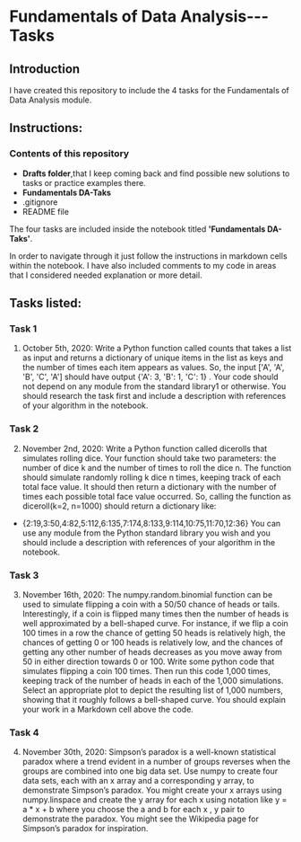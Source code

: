 # Fundamentals of Data Analysis---Tasks
 
## Introduction

I have created this repository to include the 4 tasks for the Fundamentals of Data Analysis module. 

## Instructions: 

### Contents of this repository
* **Drafts folder**,that I keep coming back and find possible new solutions to tasks or practice examples there.
* **Fundamentals DA-Taks**
* .gitignore
* README file

The four tasks are included inside the notebook titled **'Fundamentals DA-Taks'**.

In order to navigate through it just follow the instructions in markdown cells within the notebook. 
I have also included comments to my code in areas that I considered needed explanation or more detail.


## Tasks listed:

### Task 1

1. October 5th, 2020: Write a Python function called counts that takes a list as
input and returns a dictionary of unique items in the list as keys and the number of
times each item appears as values. So, the input ['A', 'A', 'B', 'C', 'A']
should have output {'A': 3, 'B': 1, 'C': 1} . Your code should not depend
on any module from the standard library1 or otherwise. You should research
the task first and include a description with references of your algorithm in the
notebook.

### Task 2

2. November 2nd, 2020: Write a Python function called dicerolls that simulates
rolling dice. Your function should take two parameters: the number of dice k and
the number of times to roll the dice n. The function should simulate randomly
rolling k dice n times, keeping track of each total face value. It should then return
a dictionary with the number of times each possible total face value occurred. So,
calling the function as diceroll(k=2, n=1000) should return a dictionary like:
- {2:19,3:50,4:82,5:112,6:135,7:174,8:133,9:114,10:75,11:70,12:36}
You can use any module from the Python standard library you wish and you should
include a description with references of your algorithm in the notebook.

### Task 3

3. November 16th, 2020: The numpy.random.binomial function can be used to
simulate flipping a coin with a 50/50 chance of heads or tails. Interestingly, if a
coin is flipped many times then the number of heads is well approximated by a
bell-shaped curve. For instance, if we flip a coin 100 times in a row the chance of
getting 50 heads is relatively high, the chances of getting 0 or 100 heads is relatively
low, and the chances of getting any other number of heads decreases as you move
away from 50 in either direction towards 0 or 100. Write some python code that
simulates flipping a coin 100 times. Then run this code 1,000 times, keeping track
of the number of heads in each of the 1,000 simulations. Select an appropriate
plot to depict the resulting list of 1,000 numbers, showing that it roughly follows
a bell-shaped curve. You should explain your work in a Markdown cell above the
code.

### Task 4

4. November 30th, 2020: Simpson’s paradox is a well-known statistical paradox
where a trend evident in a number of groups reverses when the groups are combined
into one big data set. Use numpy to create four data sets, each with an x array
and a corresponding y array, to demonstrate Simpson’s paradox. You might
create your x arrays using numpy.linspace and create the y array for each
x using notation like y = a * x + b where you choose the a and b for each
x , y pair to demonstrate the paradox. You might see the Wikipedia page for
Simpson’s paradox for inspiration.










